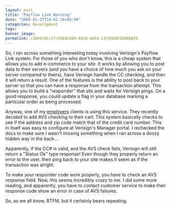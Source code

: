```yaml
---
layout: post
title: "Payflow Link Warning"
date: "2004-01-27T14:01:16+06:00"
categories: Development 
tags: 
banner_image: 
permalink: /2004/01/27/5984C089-03CA-6AFA-C3703D0F2690B825
---
```


So, I ran across something interesting today involving Verisign's Payflow Link system. For those of you who don't know, this is a cheap system that allows you to add e-commerce to your site. It works by allowing you to post data to their servers (and you have a choice of how much you ask on your server compared to theirs), have Verisign handle the CC checking, and then it will return a result. One of the features is the ability to post back to your server so that you can have a response from the transaction attempt. This allows you to build a "responder" that sits and waits for Verisign pings. On a good response, you could update a flag in your database marking a particular order as being processed.

Anyway, one of my <a href="http://www.mindseye.com">employers</a> clients is using this service. They recently decided to add AVS checking to their cart. This system basically checks to see if the address and zip code match that of the credit card number. This in itself was easy to configure at Verisign's Manager portal. I rechecked the docs to make sure I wasn't missing something when I ran across a doozy hidden way in the back...

Apparently, if the CC# is valid, and the AVS check fails, Verisign will <i>still</i> return a "Status Ok" type response! Even though they properly return an error to the user, their ping back to your site makes it seem as if the transaction was alright. 

To make your responder code work properly, you have to check an AVS response field. Now, this seems incredibly crazy to me. I did some more reading, and apparently, you have to contact customer service to make their response code show an error in case of AVS failures.

So, as we all know, RTFM, but it certainly bears repeating.